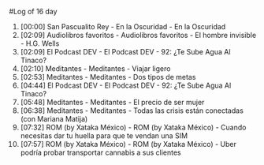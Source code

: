 #Log of 16 day

1. [00:00] San Pascualito Rey - En la Oscuridad - En la Oscuridad
1. [02:09] Audiolibros favoritos - Audiolibros favoritos - El hombre invisible - H.G. Wells
1. [02:09] El Podcast DEV - El Podcast DEV - 92: ¿Te Sube Agua Al Tinaco?
1. [02:10] Meditantes - Meditantes - Viajar ligero
1. [02:53] Meditantes - Meditantes - Dos tipos de metas
1. [04:44] El Podcast DEV - El Podcast DEV - 92: ¿Te Sube Agua Al Tinaco?
1. [05:48] Meditantes - Meditantes - El precio de ser mujer
1. [06:38] Meditantes - Meditantes - Todas las crisis están conectadas (con Mariana Matija)
1. [07:32] ROM (by Xataka México) - ROM (by Xataka México) - Cuando necesitas dar tu huella para que te vendan una SIM
1. [07:57] ROM (by Xataka México) - ROM (by Xataka México) - Uber podría probar transportar cannabis a sus clientes
